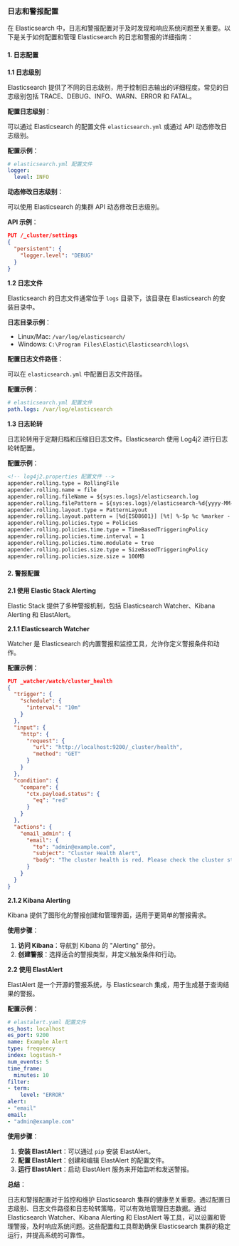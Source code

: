 ### 日志和警报配置

在 Elasticsearch 中，日志和警报配置对于及时发现和响应系统问题至关重要。以下是关于如何配置和管理 Elasticsearch 的日志和警报的详细指南：

#### 1. **日志配置**

**1.1 日志级别**

Elasticsearch 提供了不同的日志级别，用于控制日志输出的详细程度。常见的日志级别包括 TRACE、DEBUG、INFO、WARN、ERROR 和 FATAL。

**配置日志级别**：

可以通过 Elasticsearch 的配置文件 `elasticsearch.yml` 或通过 API 动态修改日志级别。

**配置示例**：

```yaml
# elasticsearch.yml 配置文件
logger:
  level: INFO
```

**动态修改日志级别**：

可以使用 Elasticsearch 的集群 API 动态修改日志级别。

**API 示例**：

```json
PUT /_cluster/settings
{
  "persistent": {
    "logger.level": "DEBUG"
  }
}
```

**1.2 日志文件**

Elasticsearch 的日志文件通常位于 `logs` 目录下，该目录在 Elasticsearch 的安装目录中。

**日志目录示例**：

- Linux/Mac: `/var/log/elasticsearch/`
- Windows: `C:\Program Files\Elastic\Elasticsearch\logs\`

**配置日志文件路径**：

可以在 `elasticsearch.yml` 中配置日志文件路径。

**配置示例**：

```yaml
# elasticsearch.yml 配置文件
path.logs: /var/log/elasticsearch
```

**1.3 日志轮转**

日志轮转用于定期归档和压缩旧日志文件。Elasticsearch 使用 Log4j2 进行日志轮转配置。

**配置示例**：

```xml
<!-- log4j2.properties 配置文件 -->
appender.rolling.type = RollingFile
appender.rolling.name = file
appender.rolling.fileName = ${sys:es.logs}/elasticsearch.log
appender.rolling.filePattern = ${sys:es.logs}/elasticsearch-%d{yyyy-MM-dd}.log
appender.rolling.layout.type = PatternLayout
appender.rolling.layout.pattern = [%d{ISO8601}] [%t] %-5p %c %marker - %m%n
appender.rolling.policies.type = Policies
appender.rolling.policies.time.type = TimeBasedTriggeringPolicy
appender.rolling.policies.time.interval = 1
appender.rolling.policies.time.modulate = true
appender.rolling.policies.size.type = SizeBasedTriggeringPolicy
appender.rolling.policies.size.size = 100MB
```

#### 2. **警报配置**

**2.1 使用 Elastic Stack Alerting**

Elastic Stack 提供了多种警报机制，包括 Elasticsearch Watcher、Kibana Alerting 和 ElastAlert。

**2.1.1 Elasticsearch Watcher**

Watcher 是 Elasticsearch 的内置警报和监控工具，允许你定义警报条件和动作。

**配置示例**：

```json
PUT _watcher/watch/cluster_health
{
  "trigger": {
    "schedule": {
      "interval": "10m"
    }
  },
  "input": {
    "http": {
      "request": {
        "url": "http://localhost:9200/_cluster/health",
        "method": "GET"
      }
    }
  },
  "condition": {
    "compare": {
      "ctx.payload.status": {
        "eq": "red"
      }
    }
  },
  "actions": {
    "email_admin": {
      "email": {
        "to": "admin@example.com",
        "subject": "Cluster Health Alert",
        "body": "The cluster health is red. Please check the cluster status."
      }
    }
  }
}
```

**2.1.2 Kibana Alerting**

Kibana 提供了图形化的警报创建和管理界面，适用于更简单的警报需求。

**使用步骤**：

1. **访问 Kibana**：导航到 Kibana 的 "Alerting" 部分。
2. **创建警报**：选择适合的警报类型，并定义触发条件和行动。

**2.2 使用 ElastAlert**

ElastAlert 是一个开源的警报系统，与 Elasticsearch 集成，用于生成基于查询结果的警报。

**配置示例**：

```yaml
# elastalert.yaml 配置文件
es_host: localhost
es_port: 9200
name: Example Alert
type: frequency
index: logstash-*
num_events: 5
time_frame:
  minutes: 10
filter:
- term:
    level: "ERROR"
alert:
- "email"
email:
- "admin@example.com"
```

**使用步骤**：

1. **安装 ElastAlert**：可以通过 `pip` 安装 ElastAlert。
2. **配置 ElastAlert**：创建和编辑 ElastAlert 的配置文件。
3. **运行 ElastAlert**：启动 ElastAlert 服务来开始监听和发送警报。

**总结**：

日志和警报配置对于监控和维护 Elasticsearch 集群的健康至关重要。通过配置日志级别、日志文件路径和日志轮转策略，可以有效地管理日志数据。通过 Elasticsearch Watcher、Kibana Alerting 和 ElastAlert 等工具，可以设置和管理警报，及时响应系统问题。这些配置和工具帮助确保 Elasticsearch 集群的稳定运行，并提高系统的可靠性。